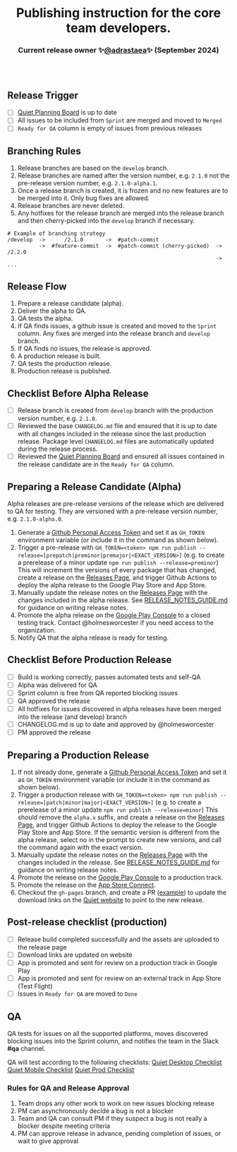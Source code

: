 <p>
  <h1 align="center">
    <b>Publishing instruction for the core team developers.</b>
  </h1>

  <h3 align="center">
    Current release owner ✨<a href='https://github.com/adrastaea'>@adrastaea</a>✨ (September 2024)
  </h3>

  <br />
  <br />
</p>

## Release Trigger

- [ ] [Quiet Planning Board](https://github.com/orgs/TryQuiet/projects/3) is up to date
- [ ] All issues to be included from `Sprint` are merged and moved to `Merged`
- [ ] `Ready for QA` column is empty of issues from previous releases

## Branching Rules

1. Release branches are based on the `develop` branch.
1. Release branches are named after the version number, e.g. `2.1.0` not the pre-release version number, e.g. `2.1.0-alpha.1`.
1. Once a release branch is created, it is frozen and no new features are to be merged into it. Only bug fixes are allowed.
1. Release branches are never deleted.
1. Any hotfixes for the release branch are merged into the release branch and then cherry-picked into the `develop` branch if necessary.

```plaintext
# Example of branching strategy
/develop  ->      /2.1.0       ->  #patch-commit
          ->  #feature-commit  ->  #patch-commit (cherry-picked)  -> /2.2.0
                                                                  -> ...
```

## Release Flow

1. Prepare a release candidate (alpha).
1. Deliver the alpha to QA.
1. QA tests the alpha.
1. If QA finds issues, a github issue is created and moved to the `Sprint` column. Any fixes are merged into the release branch and `develop` branch.
1. If QA finds no issues, the release is approved.
1. A production release is built.
1. QA tests the production release.
1. Production release is published.

## Checklist Before Alpha Release

- [ ] Release branch is created from `develop` branch with the production version number, e.g. `2.1.0`.
- [ ] Reviewed the base `CHANGELOG.md` file and ensured that it is up to date with all changes included in the release since the last production release. Package level `CHANGELOG.md` files are automatically updated during the release process.
- [ ] Reviewed the [Quiet Planning Board](https://github.com/orgs/TryQuiet/projects/3) and ensured all issues contained in the release candidate are in the `Ready for QA` column.

## Preparing a Release Candidate (Alpha)

Alpha releases are pre-release versions of the release which are delivered to QA for testing. They are versioned with a pre-release version number, e.g. `2.1.0-alpha.0`.

1. Generate a [Github Personal Access Token](https://docs.github.com/en/authentication/keeping-your-account-and-data-secure/managing-your-personal-access-tokens#) and set it as `GH_TOKEN` environment variable (or include it in the command as shown below).
1. Trigger a pre-release with `GH_TOKEN=<token> npm run publish --release=[prepatch|preminor|premajor|<EXACT_VERSION>]` (e.g. to create a prerelease of a minor update `npm run publish --release=preminor`) This will increment the versions of every package that has changed, create a release on the [Releases Page](https://github.com/TryQuiet/quiet/releases), and trigger Github Actions to deploy the alpha release to the Google Play Store and App Store.
1. Manually update the release notes on the [Releases Page](https://github.com/TryQuiet/quiet/releases) with the changes included in the alpha release. See [RELEASE_NOTES_GUIDE.md](RELEASE_NOTES_GUIDE.md) for guidance on writing release notes.
1. Promote the alpha release on the [Google Play Console](https://play.google.com/console/) to a closed testing track. Contact @holmesworcester if you need access to the organization.
1. Notify QA that the alpha release is ready for testing.

## Checklist Before Production Release

- [ ] Build is working correctly, passes automated tests and self-QA
- [ ] Alpha was delivered for QA
- [ ] Sprint column is free from QA reported blocking issues
- [ ] QA approved the release
- [ ] All hotfixes for issues discovered in alpha releases have been merged into the release (and develop) branch
- [ ] CHANGELOG.md is up to date and approved by @holmesworcester
- [ ] PM approved the release

## Preparing a Production Release

1. If not already done, generate a [Github Personal Access Token](https://docs.github.com/en/authentication/keeping-your-account-and-data-secure/managing-your-personal-access-tokens#) and set it as `GH_TOKEN` environment variable (or include it in the command as shown below).
1. Trigger a production release with `GH_TOKEN=<token> npm run publish --release=[patch|minor|major|<EXACT_VERSION>]` (e.g. to create a prerelease of a minor update `npm run publish --release=minor`) This should remove the `alpha.x` suffix, and create a release on the [Releases Page](https://github.com/TryQuiet/quiet/releases), and trigger Github Actions to deploy the release to the Google Play Store and App Store. If the semantic version is different from the alpha release, select no in the prompt to create new versions, and call the command again with the exact version.
1. Manually update the release notes on the [Releases Page](https://github.com/TryQuiet/quiet/releases) with the changes included in the release. See [RELEASE_NOTES_GUIDE.md](RELEASE_NOTES_GUIDE.md) for guidance on writing release notes.
1. Promote the release on the [Google Play Console](https://play.google.com/console/) to a production track.
1. Promote the release on the [App Store Connect](https://appstoreconnect.apple.com/).
1. Checkout the `gh-pages` branch, and create a PR ([example](https://github.com/TryQuiet/quiet/pull/2605)) to update the download links on the [Quiet website](https://tryquiet.org/#Downloads) to point to the new release.

## Post-release checklist (production)

- [ ] Release build completed successfully and the assets are uploaded to the release page
- [ ] Download links are updated on website
- [ ] App is promoted and sent for review on a production track in Google Play
- [ ] App is promoted and sent for review on an external track in App Store (Test Flight)
- [ ] Issues in `Ready for QA` are moved to `Done`

## QA

QA tests for issues on all the supported platforms, moves discovered blocking issues into the Sprint column, and notifies the team in the Slack **#qa** channel.

QA will test according to the following checklists:
[Quiet Desktop Checklist](https://docs.google.com/spreadsheets/d/1QL5wKFbGMfGK5tZOr0YmeRGk5noS1Beo/edit?usp=sharing&ouid=106345980764925230240&rtpof=true&sd=true)
[Quiet Mobile Checklist](https://docs.google.com/spreadsheets/d/1fwnTQKux7UUJtyjJwm9ENHGvbR_bv5gZ/edit?usp=sharing&ouid=106345980764925230240&rtpof=true&sd=true)
[Quiet Prod Checklist](https://docs.google.com/spreadsheets/d/1qXo6FnED_Js7e-pfVG-ZNrJvztYkRNlK/edit?usp=sharing&ouid=106345980764925230240&rtpof=true&sd=true)

### Rules for QA and Release Approval

1. Team drops any other work to work on new issues blocking release
2. PM can asynchronously decide a bug is not a blocker
3. Team and QA can consult PM if they suspect a bug is not really a blocker despite meeting criteria
4. PM can approve release in advance, pending completion of issues, or wait to give approval
